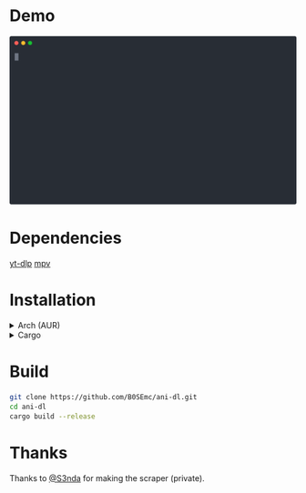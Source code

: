 # Demo

[![asciicast](https://github.com/B0SEmc/ani-dl/raw/master/demo.svg)](https://asciinema.org/a/tk9KzxVeL42SZaKQ32i3oQQ58)

# Dependencies

[yt-dlp](https://github.com/yt-dlp/yt-dlp)
[mpv](https://mpv.io/)

# Installation

<details>
  <summary>Arch (AUR)</summary>
  
  ```bash
  yay -S ani-dl
  ```
</details>
<details>
  <summary>Cargo</summary>
  
  ```bash
  cargo install ani-dl
  ```
</details>

# Build
```bash
git clone https://github.com/B0SEmc/ani-dl.git
cd ani-dl
cargo build --release
```
# Thanks

Thanks to [@S3nda](https://github.com/S3nda) for making the scraper (private).
